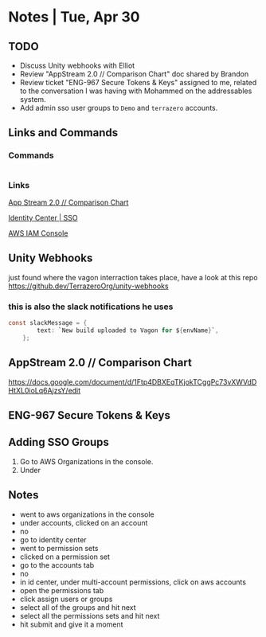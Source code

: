 # Notes | Tue, Apr 30

## TODO
- Discuss Unity webhooks with Elliot
- Review "AppStream 2.0 // Comparison Chart" doc shared by Brandon
- Review ticket "ENG-967 Secure Tokens & Keys" assigned to me, related to the conversation I was having with Mohammed on the addressables system.
- Add admin sso user groups to `Demo` and `terrazero` accounts.

## Links and Commands

### Commands
```bash

```

### Links
[App Stream 2.0 // Comparison Chart](https://docs.google.com/document/d/1Ftp4DBXEqTKjokTCggPc73vXWVdDHtXL0ioLq6AjzsY/edit#heading=h.8nfywunwztvx)

[Identity Center | SSO](https://d-9067e0e1f2.awsapps.com/start/)

[AWS IAM Console](https://097157727296.signin.aws.amazon.com/console)

## Unity Webhooks
just found where the vagon interraction takes place, have a look at this repo
https://github.dev/TerrazeroOrg/unity-webhooks

### this is also the slack notifications he uses
```c#
const slackMessage = {
        text: `New build uploaded to Vagon for ${envName}`,
    };
```

## AppStream 2.0 // Comparison Chart
https://docs.google.com/document/d/1Ftp4DBXEqTKjokTCggPc73vXWVdDHtXL0ioLq6AjzsY/edit


## ENG-967 Secure Tokens & Keys

## Adding SSO Groups
1. Go to AWS Organizations in the console.
2. Under 

## Notes
- went to aws organizations in the console
- under accounts, clicked on an account
- no
- go to identity center
- went to permission sets
- clicked on a permission set
- go to the accounts tab
- no
- in id center, under multi-account permissions, click on aws accounts
- open the permissions tab
- click assign users or groups
- select all of the groups and hit next
- select all the permissions sets and hit next
- hit submit and give it a moment